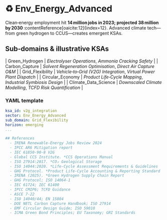 # ♻️ Env_Energy_Advanced

Clean‑energy employment hit **14 million jobs in 2023; projected 38 million by 2030** :contentReference[oaicite:12]{index=12}. Advanced climate tech—from green hydrogen to CCUS—creates emergent KSAs.

## Sub‑domains & illustrative KSAs
| Green_Hydrogen | *Electrolyser Operations*, *Ammonia Cracking Safety* |
| Carbon_Capture | *Solvent Regeneration Optimisation*, *Direct Air Capture O&M* |
| Grid_Flexibility | *Vehicle‑to‑Grid (V2G) Integration*, *Virtual Power Plant Dispatch* |
| Circular_Economy | *Product Life‑Cycle Mapping*, *Industrial Symbiosis Design* |
| Climate_Data_Science | *Downscaled Climate Modelling*, *TCFD Risk Quantification* |

### YAML template
```yaml
ksa_id: v2g_integration
sector: Env_Energy_Advanced
sub_domain: Grid_Flexibility
horizon: emerging
...

## References
  - IRENA Renewable‑Energy Jobs Review 2024 
  - IPCC AR6 Mitigation report
  - IEC 61850‑90‑8 V2G
  - Global CCS Institute. *CCS Operations Manual
  - ISO 27914:2017. *CO₂ Geological Storage
  - ISO 14044:2020. *Life‑Cycle Assessment Requirements & Guidelines
  - GHG Protocol. *Product Life‑Cycle Accounting & Reporting Standard
  - IRENA (2025). *Green Hydrogen Supply Chain Report
  - GHG Protocol; ISO 14064‑1
  - IEC 61724; IEC 61400
  - IPCC CMIP6; TCFD Guidance
  - ASCE 7‑22
  - ISO 14040/44; EN 15804
  - DOE NETL Carbon Capture Handbook; ISO 27914
  - EMF Circular Design Guide; ISO 59010
  - ICMA Green Bond Principles; EU Taxonomy; GRI Standards